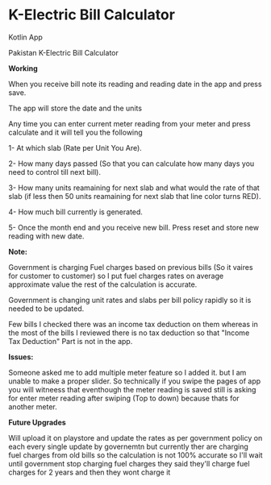 # K-Electric Bill Calculator
 Kotlin App
 
 Pakistan K-Electric Bill Calculator
 
 **Working**

When you receive bill note its reading and reading date in the app and press save.

The app will store the date and the units

Any time you can enter current meter reading from your meter and press calculate and it will tell you the following

 1- At which slab (Rate per Unit You Are).
 
 2- How many days passed (So that you can calculate how many days you need to control till next bill).
 
 3- How many units reamaining for next slab and what would the rate of that slab (if less then 50 units reamaining for next slab that line color turns RED).
 
 4- How much bill currently is generated.
 
 5- Once the month end and you receive new bill. Press reset and store new reading with new date.
 

**Note:**

Government is charging Fuel charges based on previous bills (So it vaires for customer to customer) so I put fuel charges rates on average approximate value the rest of the calculation is accurate.

Government is changing unit rates and slabs per bill policy rapidly so it is needed to be updated.

Few bills I checked there was an income tax deduction on them whereas in the most of the bills I reviewed there is no tax deduction so that "Income Tax Deduction" Part is not in the app.

**Issues:**

Someone asked me to add multiple meter feature so I added it. but I am unable to make a proper slider. So technically if you swipe the pages of app you will witneess that eventhough the meter reading is saved still is asking for enter meter reading after swiping (Top to down) because thats for another meter.

**Future Upgrades**

Will upload it on playstore and update the rates as per government policy on each every single update by governemtn but currently ther are charging fuel charges from old bills so the calculation is not 100% accurate so I'll wait until government stop charging fuel charges they said they'll charge fuel charges for 2 years and then they wont charge it
